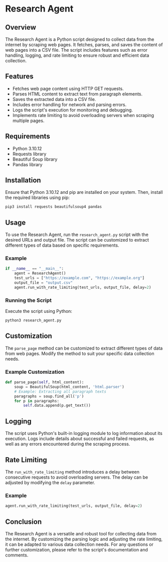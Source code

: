 # Research Agent

## Overview
The Research Agent is a Python script designed to collect data from the internet by scraping web pages. It fetches, parses, and saves the content of web pages into a CSV file. The script includes features such as error handling, logging, and rate limiting to ensure robust and efficient data collection.

## Features
- Fetches web page content using HTTP GET requests.
- Parses HTML content to extract text from paragraph elements.
- Saves the extracted data into a CSV file.
- Includes error handling for network and parsing errors.
- Logs the script's execution for monitoring and debugging.
- Implements rate limiting to avoid overloading servers when scraping multiple pages.

## Requirements
- Python 3.10.12
- Requests library
- Beautiful Soup library
- Pandas library

## Installation
Ensure that Python 3.10.12 and pip are installed on your system. Then, install the required libraries using pip:
```bash
pip3 install requests beautifulsoup4 pandas
```

## Usage
To use the Research Agent, run the `research_agent.py` script with the desired URLs and output file. The script can be customized to extract different types of data based on specific requirements.

### Example
```python
if __name__ == "__main__":
    agent = ResearchAgent()
    test_urls = ["https://example.com", "https://example.org"]
    output_file = "output.csv"
    agent.run_with_rate_limiting(test_urls, output_file, delay=2)
```

### Running the Script
Execute the script using Python:
```bash
python3 research_agent.py
```

## Customization
The `parse_page` method can be customized to extract different types of data from web pages. Modify the method to suit your specific data collection needs.

### Example Customization
```python
def parse_page(self, html_content):
    soup = BeautifulSoup(html_content, 'html.parser')
    # Example: Extracting all paragraph texts
    paragraphs = soup.find_all('p')
    for p in paragraphs:
        self.data.append(p.get_text())
```

## Logging
The script uses Python's built-in logging module to log information about its execution. Logs include details about successful and failed requests, as well as any errors encountered during the scraping process.

## Rate Limiting
The `run_with_rate_limiting` method introduces a delay between consecutive requests to avoid overloading servers. The delay can be adjusted by modifying the `delay` parameter.

### Example
```python
agent.run_with_rate_limiting(test_urls, output_file, delay=2)
```

## Conclusion
The Research Agent is a versatile and robust tool for collecting data from the internet. By customizing the parsing logic and adjusting the rate limiting, it can be adapted to various data collection needs. For any questions or further customization, please refer to the script's documentation and comments.
